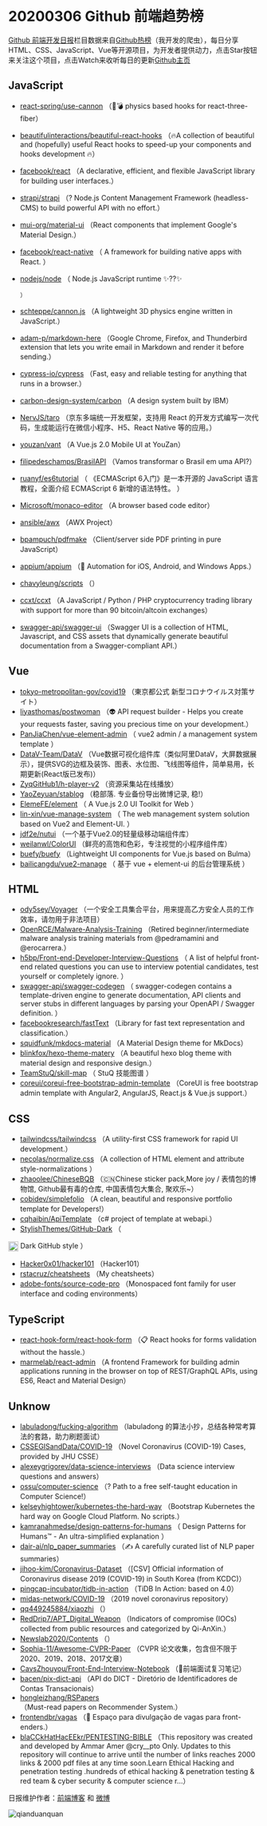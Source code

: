 # 20200306 Github 前端趋势榜

[Github 前端开发日报](https://qdkfweb.cn/c/news)栏目数据来自[Github热榜](https://github.qdkfweb.cn/)（我开发的爬虫），每日分享HTML、CSS、JavaScript、Vue等开源项目，为开发者提供动力，点击Star按钮来关注这个项目，点击Watch来收听每日的更新[Github主页](https://github.com/kujian/githubTrending)
## JavaScript

* [react-spring/use-cannon](https://github.com/react-spring/use-cannon) （&#x1f44b;&#x1f4a3; physics based hooks for react-three-fiber）
* [beautifulinteractions/beautiful-react-hooks](https://github.com/beautifulinteractions/beautiful-react-hooks) （&#x1f525;A collection of beautiful and (hopefully) useful React hooks to speed-up your components and hooks development &#x1f525;）
* [facebook/react](https://github.com/facebook/react) （A declarative, efficient, and flexible JavaScript library for building user interfaces.）
* [strapi/strapi](https://github.com/strapi/strapi) （? Node.js Content Management Framework (headless-CMS) to build powerful API with no effort.）
* [mui-org/material-ui](https://github.com/mui-org/material-ui) （React components that implement Google's Material Design.）
* [facebook/react-native](https://github.com/facebook/react) （
        A framework for building native apps with React.
      ）
* [nodejs/node](https://github.com/nodejs/node) （
        Node.js JavaScript runtime ✨??✨

      ）
* [schteppe/cannon.js](https://github.com/schteppe/cannon.js) （A lightweight 3D physics engine written in JavaScript.）
* [adam-p/markdown-here](https://github.com/adam-p/markdown-here) （Google Chrome, Firefox, and Thunderbird extension that lets you write email in Markdown and render it before sending.）
* [cypress-io/cypress](https://github.com/cypress-io/cypress) （Fast, easy and reliable testing for anything that runs in a browser.）
* [carbon-design-system/carbon](https://github.com/carbon-design-system/carbon) （A design system built by IBM）
* [NervJS/taro](https://github.com/NervJS/taro) （京东多端统一开发框架，支持用 React 的开发方式编写一次代码，生成能运行在微信小程序、H5、React Native 等的应用。）
* [youzan/vant](https://github.com/youzan/vant) （A Vue.js 2.0 Mobile UI at YouZan）
* [filipedeschamps/BrasilAPI](https://github.com/filipedeschamps/BrasilAPI) （Vamos transformar o Brasil em uma API?）
* [ruanyf/es6tutorial](https://github.com/ruanyf/es6tutorial) （
        《ECMAScript 6入门》是一本开源的 JavaScript 语言教程，全面介绍 ECMAScript 6 新增的语法特性。
      ）
* [Microsoft/monaco-editor](https://github.com/Microsoft/monaco-editor) （A browser based code editor）
* [ansible/awx](https://github.com/ansible/awx) （AWX Project）
* [bpampuch/pdfmake](https://github.com/bpampuch/pdfmake) （Client/server side PDF printing in pure JavaScript）
* [appium/appium](https://github.com/appium/appium) （&#x1f4f1; Automation for iOS, Android, and Windows Apps.）
* [chavyleung/scripts](https://github.com/chavyleung/scripts) （）
* [ccxt/ccxt](https://github.com/ccxt/ccxt) （A JavaScript / Python / PHP cryptocurrency trading library with support for more than 90 bitcoin/altcoin exchanges）
* [swagger-api/swagger-ui](https://github.com/swagger-api/swagger-ui) （Swagger UI is a collection of HTML, Javascript, and CSS assets that dynamically generate beautiful documentation from a Swagger-compliant API.）

## Vue

* [tokyo-metropolitan-gov/covid19](https://github.com/tokyo-metropolitan-gov/covid19) （東京都公式 新型コロナウイルス対策サイト）
* [liyasthomas/postwoman](https://github.com/liyasthomas/postwoman) （&#x1f47d; API request builder - Helps you create your requests faster, saving you precious time on your development.）
* [PanJiaChen/vue-element-admin](https://github.com/PanJiaChen/vue-element-admin) （
        vue2 admin / a management system template
      ）
* [DataV-Team/DataV](https://github.com/DataV-Team/DataV) （Vue数据可视化组件库（类似阿里DataV，大屏数据展示），提供SVG的边框及装饰、图表、水位图、飞线图等组件，简单易用，长期更新(React版已发布)）
* [ZyqGitHub1/h-player-v2](https://github.com/ZyqGitHub1/h-player-v2) （资源采集站在线播放）
* [YaoZeyuan/stablog](https://github.com/YaoZeyuan/stablog) （稳部落. 专业备份导出微博记录, 稳!）
* [ElemeFE/element](https://github.com/ElemeFE/element) （
        A Vue.js 2.0 UI Toolkit for Web
      ）
* [lin-xin/vue-manage-system](https://github.com/lin-xin/vue-manage-system) （
        The web management system solution based on Vue2 and Element-UI.
      ）
* [jdf2e/nutui](https://github.com/jdf2e/nutui) （一个基于Vue2.0的轻量级移动端组件库）
* [weilanwl/ColorUI](https://github.com/weilanwl/ColorUI) （鲜亮的高饱和色彩，专注视觉的小程序组件库）
* [buefy/buefy](https://github.com/buefy/buefy) （Lightweight UI components for Vue.js based on Bulma）
* [bailicangdu/vue2-manage](https://github.com/bailicangdu/vue2-manage) （
        基于 vue + element-ui 的后台管理系统
      ）

## HTML

* [ody5sey/Voyager](https://github.com/ody5sey/Voyager) （一个安全工具集合平台，用来提高乙方安全人员的工作效率，请勿用于非法项目）
* [OpenRCE/Malware-Analysis-Training](https://github.com/OpenRCE/Malware-Analysis-Training) （Retired beginner/intermediate malware analysis training materials from @pedramamini and @erocarrera.）
* [h5bp/Front-end-Developer-Interview-Questions](https://github.com/h5bp/Front-end-Developer-Interview-Questions) （
        A list of helpful front-end related questions you can use to interview potential candidates, test yourself or completely ignore.
      ）
* [swagger-api/swagger-codegen](https://github.com/swagger-api/swagger-codegen) （
        swagger-codegen contains a template-driven engine to generate documentation, API clients and server stubs in different languages by parsing your OpenAPI / Swagger definition.
      ）
* [facebookresearch/fastText](https://github.com/facebookresearch/fastText) （Library for fast text representation and classification.）
* [squidfunk/mkdocs-material](https://github.com/squidfunk/mkdocs-material) （A Material Design theme for MkDocs）
* [blinkfox/hexo-theme-matery](https://github.com/blinkfox/hexo-theme-matery) （A beautiful hexo blog theme with material design and responsive design.）
* [TeamStuQ/skill-map](https://github.com/TeamStuQ/skill-map) （
        StuQ 技能图谱
      ）
* [coreui/coreui-free-bootstrap-admin-template](https://github.com/coreui/coreui-free-bootstrap-admin-template) （CoreUI is free bootstrap admin template with Angular2, AngularJS, React.js &amp; Vue.js support.）

## CSS

* [tailwindcss/tailwindcss](https://github.com/tailwindcss/tailwindcss) （A utility-first CSS framework for rapid UI development.）
* [necolas/normalize.css](https://github.com/necolas/normalize.css) （A collection of HTML element and attribute style-normalizations
      ）
* [zhaoolee/ChineseBQB](https://github.com/zhaoolee/ChineseBQB) （&#x1f1e8;&#x1f1f3;Chinese sticker pack,More joy / 表情包的博物馆, Github最有毒的仓库, 中国表情包大集合, 聚欢乐~）
* [cobidev/simplefolio](https://github.com/cobidev/simplefolio) （A clean, beautiful and responsive portfolio template for Developers!）
* [cqhaibin/ApiTemplate](https://github.com/cqhaibin/ApiTemplate) （c# project of template at webapi.）
* [StylishThemes/GitHub-Dark](https://github.com/StylishThemes/GitHub-Dark) （
        
<img class="emoji" title=":octocat:" alt=":octocat:" src="https://assets-cdn.github.com/images/icons/emoji/octocat.png" height="20" width="20" align="absmiddle"> Dark GitHub style
      ）
* [Hacker0x01/hacker101](https://github.com/Hacker0x01/hacker101) （Hacker101）
* [rstacruz/cheatsheets](https://github.com/rstacruz/cheatsheets) （My cheatsheets）
* [adobe-fonts/source-code-pro](https://github.com/adobe-fonts/source-code-pro) （Monospaced font family for user interface and coding environments）

## TypeScript

* [react-hook-form/react-hook-form](https://github.com/react-hook-form/react-hook-form) （&#x1f4cb; React hooks for forms validation without the hassle.）
* [marmelab/react-admin](https://github.com/marmelab/react-admin) （A frontend Framework for building admin applications running in the browser on top of REST/GraphQL APIs, using ES6, React and Material Design）

## Unknow

* [labuladong/fucking-algorithm](https://github.com/labuladong/fucking-algorithm) （labuladong 的算法小抄，总结各种常考算法的套路，助力刷题面试）
* [CSSEGISandData/COVID-19](https://github.com/CSSEGISandData/COVID-19) （Novel Coronavirus (COVID-19) Cases, provided by JHU CSSE）
* [alexeygrigorev/data-science-interviews](https://github.com/alexeygrigorev/data-science-interviews) （Data science interview questions and answers）
* [ossu/computer-science](https://github.com/ossu/computer-science) （? Path to a free self-taught education in Computer Science!）
* [kelseyhightower/kubernetes-the-hard-way](https://github.com/kelseyhightower/kubernetes-the-hard-way) （Bootstrap Kubernetes the hard way on Google Cloud Platform. No scripts.）
* [kamranahmedse/design-patterns-for-humans](https://github.com/kamranahmedse/design-patterns-for-humans) （
        Design Patterns for Humans™ - An ultra-simplified explanation
      ）
* [dair-ai/nlp_paper_summaries](https://github.com/dair-ai/nlp_paper_summaries) （✍️ A carefully curated list of NLP paper summaries）
* [jihoo-kim/Coronavirus-Dataset](https://github.com/jihoo-kim/Coronavirus-Dataset) （[CSV] Official information of Coronavirus disease 2019 (COVID-19) in South Korea (from KCDC)）
* [pingcap-incubator/tidb-in-action](https://github.com/pingcap-incubator/tidb-in-action) （TiDB In Action: based on 4.0）
* [midas-network/COVID-19](https://github.com/midas-network/COVID-19) （2019 novel coronavirus repository）
* [qq449245884/xiaozhi](https://github.com/qq449245884/xiaozhi) （）
* [RedDrip7/APT_Digital_Weapon](https://github.com/RedDrip7/APT_Digital_Weapon) （Indicators of compromise (IOCs) collected from public resources and categorized by Qi-AnXin.）
* [Newslab2020/Contents](https://github.com/Newslab2020/Contents) （）
* [Sophia-11/Awesome-CVPR-Paper](https://github.com/Sophia-11/Awesome-CVPR-Paper) （CVPR 论文收集，包含但不限于2020、2019、2018、2017文章）
* [CavsZhouyou/Front-End-Interview-Notebook](https://github.com/CavsZhouyou/Front-End-Interview-Notebook) （&#x1f41c;前端面试复习笔记）
* [bacen/pix-dict-api](https://github.com/bacen/pix-dict-api) （API do DICT - Diretório de Identificadores de Contas Transacionais）
* [hongleizhang/RSPapers](https://github.com/hongleizhang/RSPapers) （Must-read papers on Recommender System.）
* [frontendbr/vagas](https://github.com/frontendbr/vagas) （&#x1f52c; Espaço para divulgação de vagas para front-enders.）
* [blaCCkHatHacEEkr/PENTESTING-BIBLE](https://github.com/blaCCkHatHacEEkr/PENTESTING-BIBLE) （This repository was created and developed by Ammar Amer @cry__pto Only. Updates to this repository will continue to arrive until the number of links reaches 2000 links &amp; 2000 pdf files at any time soon.Learn Ethical Hacking and penetration testing .hundreds of ethical hacking &amp; penetration testing &amp; red team &amp; cyber security &amp; computer science r…）


日报维护作者：[前端博客](https://qdkfweb.cn/) 和 [微博](https://qdkfweb.cn/go/weibo)

![qianduanquan](https://user-images.githubusercontent.com/3055447/38468989-651132ac-3b80-11e8-8e6b-15122322a9d7.png)